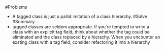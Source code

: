 #Problems
- A tagged class is just a pallid imitation of a class hierarchy.
#Solve
#Summary
- tagged classes are seldom appropriate. If you're tempted to write a class with an explicit tag field, think about whether the tag could be eliminated and the class replaced by a hierachy. When you encounter an exsting class with a tag field, consider refactoring it into a hierarchy
